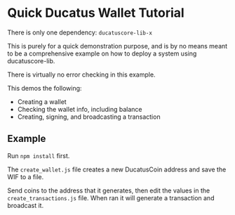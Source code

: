 # Quick Ducatus Wallet Tutorial

There is only one dependency: `ducatuscore-lib-x`

This is purely for a quick demonstration purpose, and is by no means meant to be a comprehensive example on how to deploy a system using ducatuscore-lib.

There is virtually no error checking in this example.

This demos the following:
- Creating a wallet
- Checking the wallet info, including balance
- Creating, signing, and broadcasting a transaction

## Example

Run `npm install` first.

The `create_wallet.js` file creates a new DucatusCoin address and save the WIF to a file.

Send coins to the address that it generates, then edit the values in the `create_transactions.js` file. When ran it will generate a transaction and broadcast it.

